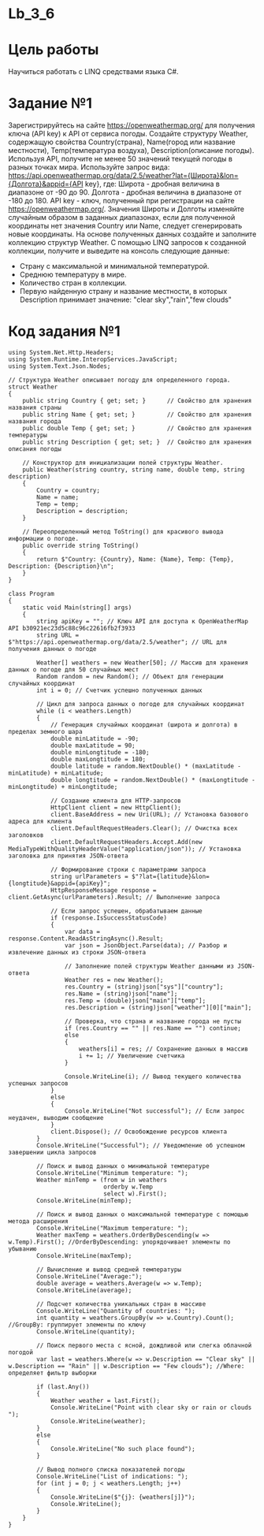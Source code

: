 # Lb_3_6
# Цель работы
Научиться работать с LINQ средствами языка C#.

# Задание №1
Зарегистрируйтесь на сайте https://openweathermap.org/ для получения ключа (API key) к API от сервиса погоды. Создайте структуру Weather, содержащую свойства Country(страна), Name(город или название местности), Temp(температура воздуха), Description(описание погоды). Используя API, получите не менее 50 значений текущей погоды в разных точках мира. Используйте запрос вида: https://api.openweathermap.org/data/2.5/weather?lat={Широта}&lon={Долгота}&appid={API key}, где: Широта - дробная величина в диапазоне от -90 до 90. Долгота - дробная величина в диапазоне от -180 до 180. API key - ключ, полученный при регистрации на сайте https://openweathermap.org/. Значения Широты и Долготы изменяйте случайным образом в заданных диапазонах, если для полученной координаты нет значения Country или Name, следует сгенерировать новые координаты. На основе полученных данных создайте и заполните коллекцию структур Weather. С помощью LINQ запросов к созданной коллекции, получите и выведите на консоль следующие данные:
  - Страну с максимальной и минимальной температурой.
  - Среднюю температуру в мире.
  - Количество стран в коллекции.
  - Первую найденную страну и название местности, в которых Description принимает значение: "clear sky","rain","few clouds"
    
# Код задания №1
```
using System.Net.Http.Headers;
using System.Runtime.InteropServices.JavaScript;
using System.Text.Json.Nodes;

// Структура Weather описывает погоду для определенного города.
struct Weather
{
    public string Country { get; set; }      // Свойство для хранения названия страны
    public string Name { get; set; }         // Свойство для хранения названия города
    public double Temp { get; set; }         // Свойство для хранения температуры
    public string Description { get; set; }  // Свойство для хранения описания погоды

    // Конструктор для инициализации полей структуры Weather.
    public Weather(string country, string name, double temp, string description)
    {
        Country = country;
        Name = name;
        Temp = temp;
        Description = description;
    }

    // Переопределенный метод ToString() для красивого вывода информации о погоде.
    public override string ToString()
    {
        return $"Country: {Country}, Name: {Name}, Temp: {Temp}, Description: {Description}\n";
    }
}

class Program
{
    static void Main(string[] args)
    {
        string apiKey = ""; // Ключ API для доступа к OpenWeatherMap API b30921ec23d5c88c96c22616fb2f3933
        string URL = $"https://api.openweathermap.org/data/2.5/weather"; // URL для получения данных о погоде

        Weather[] weathers = new Weather[50]; // Массив для хранения данных о погоде для 50 случайных мест
        Random random = new Random(); // Объект для генерации случайных координат
        int i = 0; // Счетчик успешно полученных данных

        // Цикл для запроса данных о погоде для случайных координат
        while (i < weathers.Length)
        {
            // Генерация случайных координат (широта и долгота) в пределах земного шара
            double minLatitude = -90;
            double maxLatitude = 90;
            double minLongtitude = -180;
            double maxLongtitude = 180;
            double latitude = random.NextDouble() * (maxLatitude - minLatitude) + minLatitude;
            double longtitude = random.NextDouble() * (maxLongtitude - minLongtitude) + minLongtitude;

            // Создание клиента для HTTP-запросов
            HttpClient client = new HttpClient();
            client.BaseAddress = new Uri(URL); // Установка базового адреса для клиента
            client.DefaultRequestHeaders.Clear(); // Очистка всех заголовков
            client.DefaultRequestHeaders.Accept.Add(new MediaTypeWithQualityHeaderValue("application/json")); // Установка заголовка для принятия JSON-ответа

            // Формирование строки с параметрами запроса
            string urlParameters = $"?lat={latitude}&lon={longtitude}&appid={apiKey}";
            HttpResponseMessage response = client.GetAsync(urlParameters).Result; // Выполнение запроса

            // Если запрос успешен, обрабатываем данные
            if (response.IsSuccessStatusCode)
            {
                var data = response.Content.ReadAsStringAsync().Result;
                var json = JsonObject.Parse(data); // Разбор и извлечение данных из строки JSON-ответа

                // Заполнение полей структуры Weather данными из JSON-ответа
                Weather res = new Weather();
                res.Country = (string)json["sys"]["country"];
                res.Name = (string)json["name"];
                res.Temp = (double)json["main"]["temp"];
                res.Description = (string)json["weather"][0]["main"];

                // Проверка, что страна и название города не пусты
                if (res.Country == "" || res.Name == "") continue;
                else
                {
                    weathers[i] = res; // Сохранение данных в массив
                    i += 1; // Увеличение счетчика
                }

                Console.WriteLine(i); // Вывод текущего количества успешных запросов
            }
            else
            {
                Console.WriteLine("Not successful"); // Если запрос неудачен, выводим сообщение
            }
            client.Dispose(); // Освобождение ресурсов клиента
        }
        Console.WriteLine("Successful"); // Уведомление об успешном завершении цикла запросов

        // Поиск и вывод данных о минимальной температуре
        Console.WriteLine("Minimum temperature: ");
        Weather minTemp = (from w in weathers
                           orderby w.Temp
                           select w).First();
        Console.WriteLine(minTemp);

        // Поиск и вывод данных о максимальной температуре с помощью метода расширения
        Console.WriteLine("Maximum temperature: ");
        Weather maxTemp = weathers.OrderByDescending(w => w.Temp).First(); //OrderByDescending: упорядочивает элементы по убыванию
        Console.WriteLine(maxTemp);

        // Вычисление и вывод средней температуры
        Console.WriteLine("Average:");
        double average = weathers.Average(w => w.Temp);
        Console.WriteLine(average);

        // Подсчет количества уникальных стран в массиве
        Console.WriteLine("Quantity of countries: ");
        int quantity = weathers.GroupBy(w => w.Country).Count();  //GroupBy: группирует элементы по ключу
        Console.WriteLine(quantity);

        // Поиск первого места с ясной, дождливой или слегка облачной погодой
        var last = weathers.Where(w => w.Description == "Clear sky" || w.Description == "Rain" || w.Description == "Few clouds"); //Where: определяет фильтр выборки

        if (last.Any())
        {
            Weather weather = last.First();
            Console.WriteLine("Point with clear sky or rain or clouds ");
            Console.WriteLine(weather);
        }
        else
        {
            Console.WriteLine("No such place found");
        }

        // Вывод полного списка показателей погоды
        Console.WriteLine("List of indications: ");
        for (int j = 0; j < weathers.Length; j++)
        {
            Console.WriteLine($"{j}: {weathers[j]}");
            Console.WriteLine();
        }
    }
}
```
